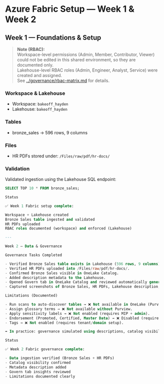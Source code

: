 # Azure Fabric Setup — Week 1 & Week 2

## Week 1 — Foundations & Setup

> **Note (RBAC):**  
> Workspace-level permissions (Admin, Member, Contributor, Viewer) could not be edited in this shared environment, so they are documented only.  
> Lakehouse-level RBAC roles (Admin, Engineer, Analyst, Service) were created and assigned.  
> See [../governance/rbac-matrix.md](../governance/rbac-matrix.md) for details.

### Workspace & Lakehouse
- Workspace: `bakeoff_hayden`
- Lakehouse: `bakeoff_hayden`

### Tables
- bronze_sales → 596 rows, 9 columns

### Files
- HR PDFs stored under: `/Files/raw/pdf/hr-docs/`

### Validation
Validated ingestion using the Lakehouse SQL endpoint:

```sql
SELECT TOP 10 * FROM bronze_sales;

Status

✅ Week 1 Fabric setup complete:

Workspace + Lakehouse created  
Bronze Sales table ingested and validated  
HR PDFs uploaded  
RBAC roles documented (workspace) and enforced (Lakehouse)  

---

Week 2 — Data & Governance

Governance Tasks Completed

- Verified Bronze Sales table exists in Lakehouse (596 rows, 9 columns).  
- Verified HR PDFs uploaded into /Files/raw/pdf/hr-docs/.  
- Confirmed Bronze Sales visible in OneLake Catalog.  
- Added description metadata to the Lakehouse.  
- Opened Govern tab in OneLake Catalog and reviewed automatically generated governance insights.  
- Captured screenshots of Bronze Sales, HR PDFs, Lakehouse description, Catalog view, and Govern report.  

Limitations (Documented)

- Run scans to auto-discover tables → ❌ Not available in OneLake (Purview-only).  
- Assign glossary terms → ❌ Not available without Purview.  
- Apply sensitivity labels → ❌ Not enabled (requires MIP + admin).  
- Endorsement (Promoted, Certified, Master Data) → ❌ Disabled (requires admin).  
- Tags → ❌ Not enabled (requires tenant/domain setup).  

➡ In practice: governance simulated using descriptions, catalog visibility, and Govern tab insights. Full Purview/MIP integration not available in this shared tenant.  

Status

✅ Week 2 Fabric governance complete:

- Data ingestion verified (Bronze Sales + HR PDFs)  
- Catalog visibility confirmed  
- Metadata description added  
- Govern tab insights reviewed  
- Limitations documented clearly  
